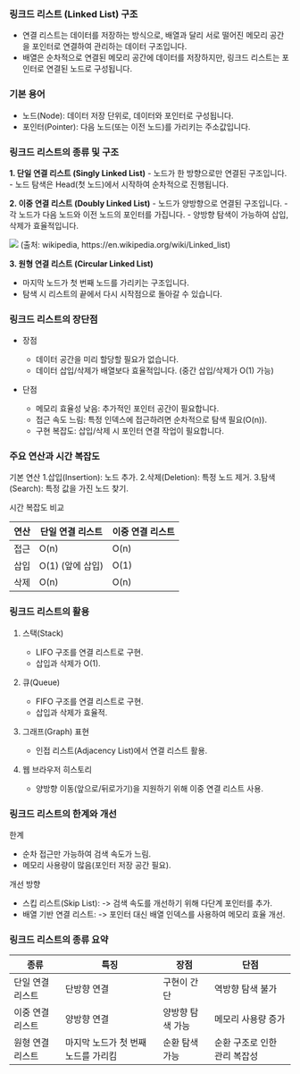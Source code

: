 ### 링크드 리스트 (Linked List) 구조

- 연결 리스트는 데이터를 저장하는 방식으로, 배열과 달리 서로 떨어진 메모리 공간을 포인터로 연결하여 관리하는 데이터 구조입니다.
- 배열은 순차적으로 연결된 메모리 공간에 데이터를 저장하지만, 링크드 리스트는 포인터로 연결된 노드로 구성됩니다.

### 기본 용어

- 노드(Node): 데이터 저장 단위로, 데이터와 포인터로 구성됩니다.
- 포인터(Pointer): 다음 노드(또는 이전 노드)를 가리키는 주소값입니다.

### 링크드 리스트의 종류 및 구조

**1. 단일 연결 리스트 (Singly Linked List)** - 노드가 한 방향으로만 연결된 구조입니다. - 노드 탐색은 Head(첫 노드)에서 시작하여 순차적으로 진행됩니다.

**2. 이중 연결 리스트 (Doubly Linked List)** - 노드가 양방향으로 연결된 구조입니다. - 각 노드가 다음 노드와 이전 노드의 포인터를 가집니다. - 양방향 탐색이 가능하여 삽입, 삭제가 효율적입니다.

 <img src="https://www.fun-coding.org/00_Images/linkedlist.png" />
(출처: wikipedia, https://en.wikipedia.org/wiki/Linked_list)

**3. 원형 연결 리스트 (Circular Linked List)**

- 마지막 노드가 첫 번째 노드를 가리키는 구조입니다.
- 탐색 시 리스트의 끝에서 다시 시작점으로 돌아갈 수 있습니다.

### 링크드 리스트의 장단점

- 장점

  - 데이터 공간을 미리 할당할 필요가 없습니다.
  - 데이터 삽입/삭제가 배열보다 효율적입니다. (중간 삽입/삭제가 O(1) 가능)

- 단점
  - 메모리 효율성 낮음: 추가적인 포인터 공간이 필요합니다.
  - 접근 속도 느림: 특정 인덱스에 접근하려면 순차적으로 탐색 필요(O(n)).
  - 구현 복잡도: 삽입/삭제 시 포인터 연결 작업이 필요합니다.

### 주요 연산과 시간 복잡도

기본 연산 1.삽입(Insertion): 노드 추가. 2.삭제(Deletion): 특정 노드 제거. 3.탐색(Search): 특정 값을 가진 노드 찾기.

시간 복잡도 비교

| 연산 | 단일 연결 리스트 | 이중 연결 리스트 |
| ---- | ---------------- | ---------------- |
| 접근 | O(n)             | O(n)             |
| 삽입 | O(1) (앞에 삽입) | O(1)             |
| 삭제 | O(n)             | O(n)             |

### 링크드 리스트의 활용

1. 스택(Stack)

   - LIFO 구조를 연결 리스트로 구현.
   - 삽입과 삭제가 O(1).

2. 큐(Queue)

   - FIFO 구조를 연결 리스트로 구현.
   - 삽입과 삭제가 효율적.

3. 그래프(Graph) 표현

   - 인접 리스트(Adjacency List)에서 연결 리스트 활용.

4. 웹 브라우저 히스토리
   - 양방향 이동(앞으로/뒤로가기)을 지원하기 위해 이중 연결 리스트 사용.

### 링크드 리스트의 한계와 개선

한계

- 순차 접근만 가능하여 검색 속도가 느림.
- 메모리 사용량이 많음(포인터 저장 공간 필요).

개선 방향

- 스킵 리스트(Skip List):
  -> 검색 속도를 개선하기 위해 다단계 포인터를 추가.
- 배열 기반 연결 리스트:
  -> 포인터 대신 배열 인덱스를 사용하여 메모리 효율 개선.

### 링크드 리스트의 종류 요약

| 종류             | 특징                                | 장점             | 단점                         |
| ---------------- | ----------------------------------- | ---------------- | ---------------------------- |
| 단일 연결 리스트 | 단방향 연결                         | 구현이 간단      | 역방향 탐색 불가             |
| 이중 연결 리스트 | 양방향 연결                         | 양방향 탐색 가능 | 메모리 사용량 증가           |
| 원형 연결 리스트 | 마지막 노드가 첫 번째 노드를 가리킴 | 순환 탐색 가능   | 순환 구조로 인한 관리 복잡성 |
